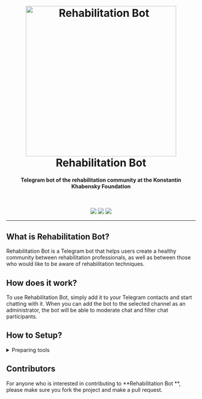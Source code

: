 <h1 align="center">
  <br>
  <img src="https://imgur.com/NdZzDex.png" width=400 weigth=500 alt="Rehabilitation Bot">
  <br>
  Rehabilitation Bot
</h1>

<h4 align="center">
  Telegram bot of the rehabilitation community at the Konstantin Khabensky Foundation
</h4>
<br>
<p align="center">
  <img src="https://img.shields.io/badge/Python-3.11.1-red">
  <img src="https://img.shields.io/badge/Python_Telegram_Bot-20.2-red">
  <img src="https://img.shields.io/badge/Pydantic-1.10.7-red">
</p>

---

## What is Rehabilitation Bot?
Rehabilitation Bot is a Telegram bot that helps users create a healthy community between rehabilitation professionals, as well as between those who would like to be aware of rehabilitation techniques.

## How does it work?
To use Rehabilitation Bot, simply add it to your Telegram contacts and start chatting with it. When you can add the bot to the selected channel as an administrator, the bot will be able to moderate chat and filter chat participants.

## How to Setup?

<details>
<summary> 
 Preparing tools 
</summary>
<details>
<summary> Poetry</summary>
Install poetry from [official website](https://python-poetry.org/docs/#installation).

After installation, restart the shell and enter the command
```
 poetry --version
```
If installation was successful, you will receive a similar response
```
 Poetry (version 1.3.1)
```
For further work, enter the command
```
 poetry config virtualenvs.in-project true
```
This command is necessary for creating a virtual environment in
the project folder.

After the previous command, create a virtual environment using the command
```
 poetry install
```
The result is a creation of a  _.venv_  folder in the root of the project .
Dependencies for creating an environment takes from poetry.lock (priority) and pyproject.toml

##### How it works after setting up

To activate the virtual environment, enter the command

```
 poetry shell
```
It is possible to run project using a command without activating the environment:
```
 poetry run src/application.py
```

The order of work in the shell does not change
```
  python src/application.py
```
A standard method of working with the activation of the environment in the terminal using available commands

WINDOWS:
```
 source .venv/Scripts/activate
```
UNIX:
```
 source .venv/bin/activate
```
</details>

  After installing Poetry, you need to create a .env file with the telegram bot token:
```
  telegram_token=put_telegram_bot_token_here
```

Now you can run the bot with the following command while in the bot directory:
```
  python application.py
```
At this stage the bot is running, and you can simply invite it to the target server and give it administrator rights.

</details>


## Contributors
For anyone who is interested in contributing to **Rehabilitation Bot
**, please make sure you fork the project and make a pull request.
